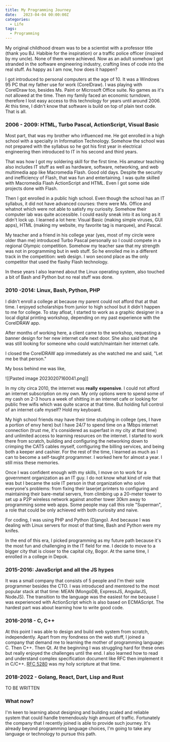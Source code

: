 ```yaml
---
title: My Programming Journey
date:   2023-04-04 00:00:00Z
categories:
  - Life
tags:
  - Programming
---
```



My original childhood dream was to be a scientist with a professor title (thank you BJ. Habibie for the inspiration) or a traffic police officer (inspired by my uncle). None of them were achieved. Now as an adult somehow I got stranded in the software engineering industry, crafting lines of code into the real stuff. As happy as I am now, how does it happen?

I got introduced to personal computers at the age of 10. It was a Windows 95 PC that my father use for work (CorelDraw). I was playing with CorelDraw too, besides Ms. Paint or Microsoft Office suite. No games as it's not allowed at the time. Then my family faced an economic turndown, therefore I lost easy access to this technology for years until around 2006. At this time, I didn't know that software is build on top of plain text code. That is all.

### 2006 - 2009: HTML, Turbo Pascal, ActionScript, Visual Basic

Most part, that was my brother who influenced me. He got enrolled in a high school with a specialty in Information Technology. Somehow the school was not prepared with the syllabus so he got his first year in electrical engineering then introduced to IT in his second and third years.

That was how I got my soldering skill for the first time. His amateur teaching also includes IT stuff as well as hardware, software, networking, and web multimedia app like Macromedia Flash. Good old days. Despite the security and inefficiency of Flash, that was fun and entertaining. I was quite skilled with Macromedia Flash ActionScript and HTML. Even I got some side projects done with Flash.

Then I got enrolled in a public high school. Even though the school has an IT syllabus, it did not have advanced courses: there were Ms. Office and whatnot which were not able to satisfy my curiosity. Somehow their computer lab was quite accessible. I could easily sneak into it as long as it didn't lock up. I learned a lot here: Visual Basic (making simple viruses, GUI apps), HTML (making my website, my favorite tag is marquee), and Pascal.

My teacher and a friend in his college year (yes, most of my circle were older than me) introduced Turbo Pascal personally so I could compete in a regional Olympic competition. Somehow my teacher saw that my strength was not in programming but in web stuff. So he enrolled me in a different track in the competition: web design. I won second place as the only competitor that used the flashy Flash technology.

In these years I also learned about the Linux operating system, also touched a bit of Bash and Python but no real stuff was done.

### 2010 -2014: Linux, Bash, Python, PHP

I didn't enroll a college at because my parent could not afford that at that time. I enjoyed scholarships from junior to high school but it didn't happen to me for college. To stay afloat, I started to work as a graphic designer in a local digital printing workshop, depending on my past experience with the CorelDRAW app.

After months of working here, a client came to the workshop, requesting a banner design for her new internet cafe next door. She also said that she was still looking for someone who could watch/maintain her internet cafe.

I closed the CorelDRAW app immediately as she watched me and said, "Let me be that person."

My boss behind me was like,

![[Pasted image 20230207160041.png]]

In my city circa 2010, the internet was **really** **expensive**. I could not afford an internet subscription on my own. My only options were to spend some of my cash on 2-3 hours a week of shitting in an internet cafe or looking for public free wifis which was quite scarce at that time. But holding full control of an internet cafe myself? Hold my keyboard.

My high school friends may have their time studying in college (yes, I have a portion of envy here) but I have 24/7 to spend time on a 1Mbps internet connection (trust me, it's considered as superfast in my city at that time) and unlimited access to learning resources on the internet. I started to work there from scratch, building and configuring the networking down to crimping the CAT5 cables myself, configuring the billing services, and being both a keeper and cashier. For the rest of the time, I learned as much as I can to become a self-taught programmer. I worked here for almost a year. I still miss these memories.

Once I was confident enough with my skills, I move on to work for a government organization as an IT guy. I do not know what kind of role that was but I became the sole IT person in that organization who solve everyone's problems: from fixing their laserjet printers to configuring and maintaining their bare-metal servers, from climbing up a 20-meter tower to set up a P2P wireless network against another tower 30km away to programming some web apps. Some people may call this role "Superman", a role that could be only achieved with both curiosity and naive.

For coding, I was using PHP and Python (Django). And because I was dealing with Linux servers for most of that time, Bash and Python were my knifes.

In the end of this era, I picked programming as my future path because it's the most fun and challenging in the IT field for me. I decide to move to a bigger city that is closer to the capital city, Bogor. At the same time, I enrolled in a college in Depok.

### 2015-2016: JavaScript and all the JS hypes

It was a small company that consists of 5 people and I'm their sole programmer besides the CTO. I was introduced and mentored to the most popular stack at that time: MEAN (MongoDB, ExpressJS, AngularJS, NodeJS). The transition to the language was the easiest for me because I was experienced with ActionScript which is also based on ECMAScript. The hardest part was about learning how to write good code.

### 2016-2018 - C, C++

At this point I was able to design and build web system from scratch, independently. Apart from my fondness on the web stuff, I joined a company that demand me to learning the mother of programming language: C. Then C++. Then Qt. At the beginning I was struggling hard for these ones but really enjoyed the challenges until the end. I also learned how to read and understand complex specification document like RFC then implement it in C/C++. <a href="https://www.rfc-editor.org/rfc/rfc5280">RFC 5280</a> was my holy scripture at that time.

### 2018-2022 - Golang, React, Dart, Lisp and Rust

TO BE WRITTEN

### What now?

I'm keen to learning about designing and building scaled and reliable system that could handle tremendously high amount of traffic. Fortunately the company that I recently joined is able to provide such journey. It's already beyond programming language choices, I'm going to take any language or technology to pursue this path.
